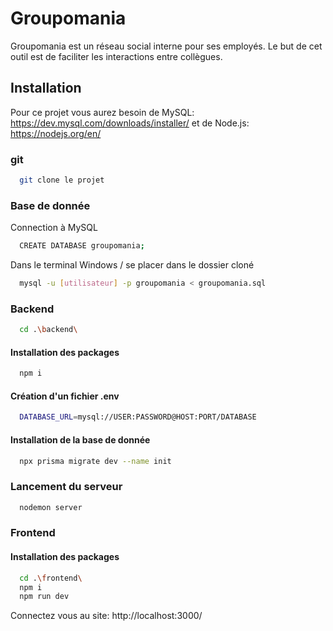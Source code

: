 
# Groupomania

Groupomania est un réseau social interne pour ses employés. Le but de cet outil est de faciliter les interactions entre collègues.


## Installation

Pour ce projet vous aurez besoin de MySQL: https://dev.mysql.com/downloads/installer/
et de Node.js: https://nodejs.org/en/

### git

```bash
  git clone le projet
```

### Base de donnée

Connection à MySQL

```bash
  CREATE DATABASE groupomania;
```

Dans le terminal Windows / se placer dans le dossier cloné

```bash
  mysql -u [utilisateur] -p groupomania < groupomania.sql
```

### Backend

```bash
  cd .\backend\
```

#### Installation des packages

```bash
  npm i
```

#### Création d'un fichier .env

```bash
  DATABASE_URL=mysql://USER:PASSWORD@HOST:PORT/DATABASE
```

#### Installation de la base de donnée

```bash
  npx prisma migrate dev --name init
```

### Lancement du serveur

```bash
  nodemon server
```

### Frontend

#### Installation des packages

```bash
  cd .\frontend\
  npm i
  npm run dev
```

Connectez vous au site: http://localhost:3000/

    
